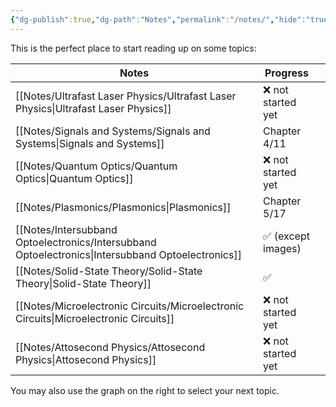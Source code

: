 ```yaml
---
{"dg-publish":true,"dg-path":"Notes","permalink":"/notes/","hide":"true","dgShowBacklinks":true,"dgShowLocalGraph":true,"updated":"2025-01-28T23:29:10.175+01:00"}
---
```


This is the perfect place to start reading up on some topics:

| Notes                                                                                             | Progress          |     |
| ------------------------------------------------------------------------------------------------- | ----------------- | --- |
| [[Notes/Ultrafast Laser Physics/Ultrafast Laser Physics\|Ultrafast Laser Physics]]                | ❌ not started yet |     |
| [[Notes/Signals and Systems/Signals and Systems\|Signals and Systems]]                            | Chapter 4/11      |     |
| [[Notes/Quantum Optics/Quantum Optics\|Quantum Optics]]                                           | ❌ not started yet |     |
| [[Notes/Plasmonics/Plasmonics\|Plasmonics]]                                                       | Chapter 5/17      |     |
| [[Notes/Intersubband Optoelectronics/Intersubband Optoelectronics\|Intersubband Optoelectronics]] | ✅ (except images) |     |
| [[Notes/Solid-State Theory/Solid-State Theory\|Solid-State Theory]]                               | ✅                 |     |
| [[Notes/Microelectronic Circuits/Microelectronic Circuits\|Microelectronic Circuits]]             | ❌ not started yet |     |
| [[Notes/Attosecond Physics/Attosecond Physics\|Attosecond Physics]]                               | ❌ not started yet |     |

You may also use the graph on the right to select your next topic.